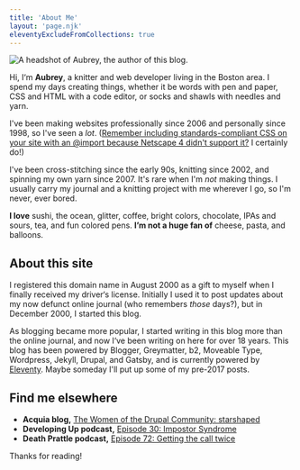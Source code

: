 ```yaml
---
title: 'About Me'
layout: 'page.njk'
eleventyExcludeFromCollections: true
---
```


![A headshot of Aubrey, the author of this blog.](../images/aubrey.jpg)

Hi, I&lsquo;m **Aubrey**, a knitter and web developer living in the Boston area. I spend my days creating things, whether it be words with pen and paper, CSS and HTML with a code editor, or socks and shawls with needles and yarn. 

I've been making websites professionally since 2006 and personally since 1998, so I've seen a *lot*. ([Remember including standards-compliant CSS on your site with an @import because Netscape 4 didn't support it?](http://www.ericmeyeroncss.com/bonus/trick-hide.html) I certainly do!) 

I've been cross-stitching since the early 90s, knitting since 2002, and spinning my own yarn since 2007. It's rare when I'm *not* making things. I usually carry my journal and a knitting project with me wherever I go, so I'm never, ever bored.

**I love** sushi, the ocean, glitter, coffee, bright colors, chocolate, IPAs and sours, tea, and fun colored pens. **I’m not a huge fan of** cheese, pasta, and balloons.

## About this site

I registered this domain name in August 2000 as a gift to myself when I finally received my driver&lsquo;s license. Initially I used it to post updates about my now defunct online journal (who remembers *those* days?), but in December 2000, I started this blog.

As blogging became more popular, I started writing in this blog more than the online journal, and now I&lsquo;ve been writing on here for over 18 years. This blog has been powered by Blogger, Greymatter, b2, Moveable Type, Wordpress, Jekyll, Drupal, and Gatsby, and is currently powered by <a href="https://www.11ty.io/">Eleventy</a>. Maybe someday I'll put up some of my pre-2017 posts.

## Find me elsewhere

* **Acquia blog,** [The Women of the Drupal Community: starshaped](https://www.acquia.com/blog/women-drupal-community-starshaped)
* **Developing Up podcast,** [Episode 30: Impostor Syndrome](http://www.developingup.com/episodes/30)
* **Death Prattle podcast,** [Episode 72: Getting the call twice](http://deathprattle.libsyn.com/podcast/episode-72-getting-the-call-twice-with-special-guest-aubrey)

Thanks for reading!
